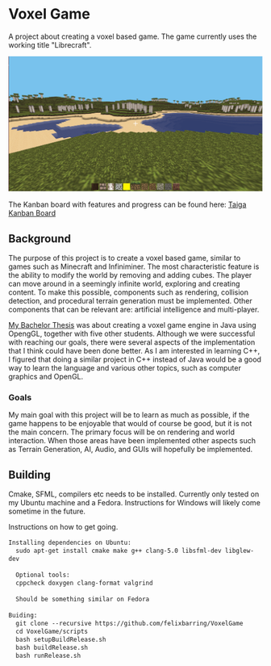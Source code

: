 
# Voxel Game

A project about creating a voxel based game.
The game currently uses the working title "Librecraft".

![alt tag](doc/images/ingame.png)

The Kanban board with features and progress can be found here:
[Taiga Kanban Board](https://tree.taiga.io/project/felixbarring-voxelgame/kanban)

## Background

The purpose of this project is to create a voxel based game, similar to
games such as Minecraft and Infiniminer. The most characteristic feature is the 
ability to modify the world by removing and adding cubes. The player can move
around in a seemingly infinite world, exploring and creating content. To
make this possible, components such as rendering, collision detection, and
procedural terrain generation must be implemented. Other components
that can be relevant are: artificial intelligence and multi-player.

[My Bachelor Thesis](https://gupea.ub.gu.se/handle/2077/39606) 
was about creating a voxel game engine in Java using OpengGL, together
with five other students. Although we were successful with reaching our goals,
there were several aspects of the implementation that I think could have been
done better. As I am interested in learning C++, I figured that doing a similar
project in C++ instead of Java would be a good way to learn the language and
various other topics, such as computer graphics and OpenGL.

### Goals
My main goal with this project will be to learn as much as possible, if the game
happens to be enjoyable that would of course be good, but it is not the main
concern. The primary focus will be on rendering and world interaction. When
those areas have been implemented other aspects such as Terrain Generation,
AI, Audio, and GUIs will hopefully be implemented.

## Building

Cmake, SFML, compilers etc needs to be installed.
Currently only tested on my Ubuntu machine and a Fedora.
Instructions for Windows will likely come sometime in the future.

Instructions on how to get going.

```
Installing dependencies on Ubuntu:
  sudo apt-get install cmake make g++ clang-5.0 libsfml-dev libglew-dev 

  Optional tools:
  cppcheck doxygen clang-format valgrind

  Should be something similar on Fedora

Buiding:
  git clone --recursive https://github.com/felixbarring/VoxelGame
  cd VoxelGame/scripts
  bash setupBuildRelease.sh
  bash buildRelease.sh
  bash runRelease.sh

```

